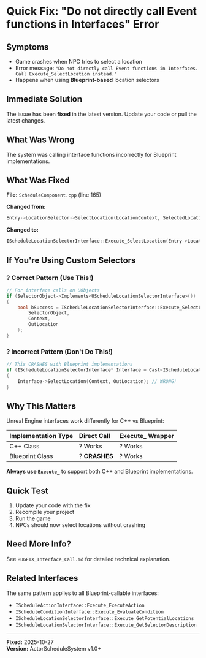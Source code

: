 # Quick Fix: "Do not directly call Event functions in Interfaces" Error

## Symptoms
- Game crashes when NPC tries to select a location
- Error message: `"Do not directly call Event functions in Interfaces. Call Execute_SelectLocation instead."`
- Happens when using **Blueprint-based** location selectors

## Immediate Solution

The issue has been **fixed** in the latest version. Update your code or pull the latest changes.

## What Was Wrong

The system was calling interface functions incorrectly for Blueprint implementations.

## What Was Fixed

**File:** `ScheduleComponent.cpp` (line 165)

**Changed from:**
```cpp
Entry->LocationSelector->SelectLocation(LocationContext, SelectedLocation)
```

**Changed to:**
```cpp
IScheduleLocationSelectorInterface::Execute_SelectLocation(Entry->LocationSelector, LocationContext, SelectedLocation)
```

## If You're Using Custom Selectors

### ? Correct Pattern (Use This!)

```cpp
// For interface calls on UObjects
if (SelectorObject->Implements<UScheduleLocationSelectorInterface>())
{
    bool bSuccess = IScheduleLocationSelectorInterface::Execute_SelectLocation(
        SelectorObject, 
        Context, 
        OutLocation
    );
}
```

### ? Incorrect Pattern (Don't Do This!)

```cpp
// This CRASHES with Blueprint implementations
if (IScheduleLocationSelectorInterface* Interface = Cast<IScheduleLocationSelectorInterface>(SelectorObject))
{
    Interface->SelectLocation(Context, OutLocation); // WRONG!
}
```

## Why This Matters

Unreal Engine interfaces work differently for C++ vs Blueprint:

| Implementation Type | Direct Call | Execute_ Wrapper |
|:---------------------|:-------------|:------------------|
| C++ Class | ? Works | ? Works |
| Blueprint Class | ? **CRASHES** | ? Works |

**Always use `Execute_`** to support both C++ and Blueprint implementations.

## Quick Test

1. Update your code with the fix
2. Recompile your project
3. Run the game
4. NPCs should now select locations without crashing

## Need More Info?

See `BUGFIX_Interface_Call.md` for detailed technical explanation.

## Related Interfaces

The same pattern applies to all Blueprint-callable interfaces:
- `IScheduleActionInterface::Execute_ExecuteAction`
- `IScheduleConditionInterface::Execute_EvaluateCondition`
- `IScheduleLocationSelectorInterface::Execute_GetPotentialLocations`
- `IScheduleLocationSelectorInterface::Execute_GetSelectorDescription`

---

**Fixed:** 2025-10-27  
**Version:** ActorScheduleSystem v1.0+
